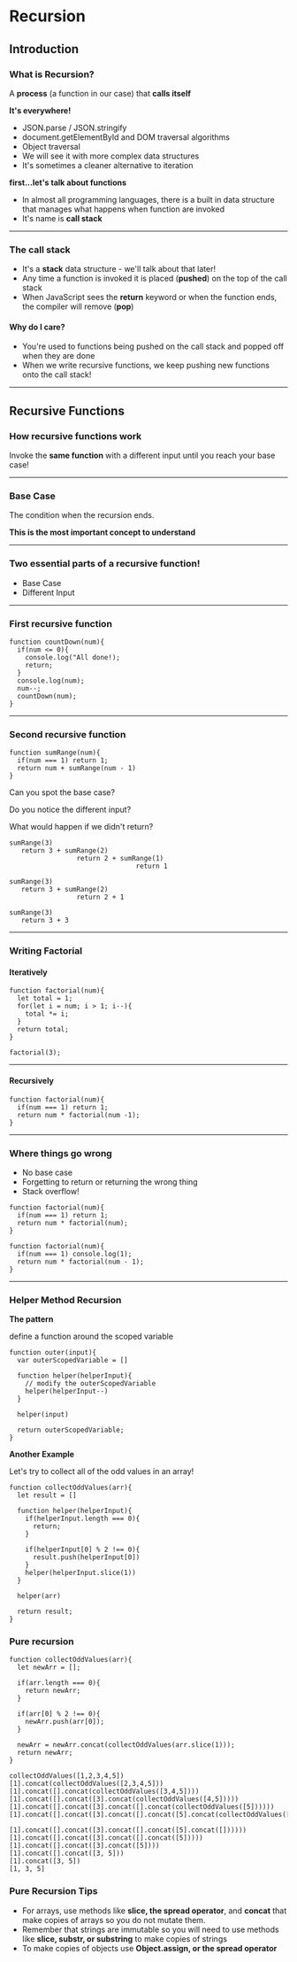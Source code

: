 # Recursion

## Introduction

### What is Recursion?

A **process** (a function in our case) that **calls itself**

**It's everywhere!**

- JSON.parse / JSON.stringify
- document.getElementById and DOM traversal algorithms
- Object traversal
- We will see it with more complex data structures
- It's sometimes a cleaner alternative to iteration

**first...let's talk about functions**

- In almost all programming languages, there is a built in data structure that manages what happens when function are invoked
- It's name is **call stack**

---

### The call stack

- It's a **stack** data structure - we'll talk about that later!
- Any time a function is invoked it is placed (**pushed**) on the top of the call stack
- When JavaScript sees the **return** keyword or when the function ends, the compiler will remove (**pop**)

#### Why do I care?

- You're used to functions being pushed on the call stack and popped off when they are done
- When we write recursive functions, we keep pushing new functions onto the call stack!

---

## Recursive Functions

### How recursive functions work

Invoke the **same function** with a different input until you reach your base case!

---

### Base Case

The condition when the recursion ends.

**This is the most important concept to understand**

---

### Two essential parts of a recursive function!

- Base Case
- Different Input

---

### First recursive function

```
function countDown(num){
  if(num <= 0){
    console.log("All done!);
    return;
  }
  console.log(num);
  num--;
  countDown(num);
}
```

---

### Second recursive function

```
function sumRange(num){
  if(num === 1) return 1;
  return num + sumRange(num - 1)
}
```

Can you spot the base case?

Do you notice the different input?

What would happen if we didn't return?

```
sumRange(3)
   return 3 + sumRange(2)
                 return 2 + sumRange(1)
                                return 1

sumRange(3)
   return 3 + sumRange(2)
                 return 2 + 1

sumRange(3)
   return 3 + 3
```

---

### Writing Factorial

#### Iteratively

```
function factorial(num){
  let total = 1;
  for(let i = num; i > 1; i--){
    total *= i;
  }
  return total;
}

factorial(3);
```

---

#### Recursively

```
function factorial(num){
  if(num === 1) return 1;
  return num * factorial(num -1);
}
```

---

### Where things go wrong

- No base case
- Forgetting to return or returning the wrong thing
- Stack overflow!

```
function factorial(num){
  if(num === 1) return 1;
  return num * factorial(num);
}
```

```
function factorial(num){
  if(num === 1) console.log(1);
  return num * factorial(num - 1);
}
```

---

### Helper Method Recursion

**The pattern**

define a function around the scoped variable

```
function outer(input){
  var outerScopedVariable = []

  function helper(helperInput){
    // modify the outerScopedVariable
    helper(helperInput--)
  }

  helper(input)

  return outerScopedVariable;
}
```

**Another Example**

Let's try to collect all of the odd values in an array!

```
function collectOddValues(arr){
  let result = []

  function helper(helperInput){
    if(helperInput.length === 0){
      return;
    }

    if(helperInput[0] % 2 !== 0){
      result.push(helperInput[0])
    }
    helper(helperInput.slice(1))
  }

  helper(arr)

  return result;
}
```

### Pure recursion

```
function collectOddValues(arr){
  let newArr = [];

  if(arr.length === 0){
    return newArr;
  }

  if(arr[0] % 2 !== 0){
    newArr.push(arr[0]);
  }

  newArr = newArr.concat(collectOddValues(arr.slice(1)));
  return newArr;
}

```

```
collectOddValues([1,2,3,4,5])
[1].concat(collectOddValues([2,3,4,5]))
[1].concat([].concat(collectOddValues([3,4,5])))
[1].concat([].concat([3].concat(collectOddValues([4,5]))))
[1].concat([].concat([3].concat([].concat(collectOddValues([5])))))
[1].concat([].concat([3].concat([].concat([5].concat(collectOddValues([]))))))

[1].concat([].concat([3].concat([].concat([5].concat([])))))
[1].concat([].concat([3].concat([].concat([5]))))
[1].concat([].concat([3].concat([5])))
[1].concat([].concat([3, 5]))
[1].concat([3, 5])
[1, 3, 5]

```

### Pure Recursion Tips

- For arrays, use methods like **slice, the spread operator**, and **concat** that make copies of arrays so you do not mutate them.
- Remember that strings are immutable so you will need to use methods like **slice, substr, or substring** to make copies of strings
- To make copies of objects use **Object.assign, or the spread operator**
